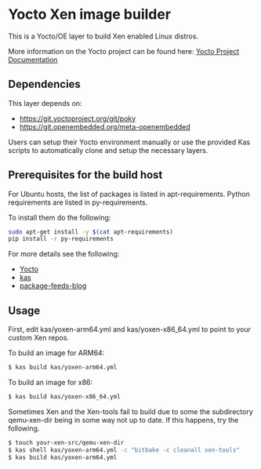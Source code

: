 # Yocto Xen image builder

This is a Yocto/OE layer to build Xen enabled Linux distros.

More information on the Yocto project can be found here:
[Yocto Project Documentation](http://docs.yoctoproject.org/)

## Dependencies

This layer depends on:
* https://git.yoctoproject.org/git/poky
* https://git.openembedded.org/meta-openembedded

Users can setup their Yocto environment manually or use the provided Kas
scripts to automatically clone and setup the necessary layers.

## Prerequisites for the build host

For Ubuntu hosts, the list of packages is listed in apt-requirements.
Python requirements are listed in py-requirements.

To install them do the following:
```bash
sudo apt-get install -y $(cat apt-requirements)
pip install -r py-requirements
```

For more details see the following:
* [Yocto](https://docs.yoctoproject.org/ref-manual/system-requirements.html)
* [kas](https://kas.readthedocs.io/en/latest/userguide.html#dependencies-installation)
* [package-feeds-blog](https://ltekieli.com/openembedded/)

## Usage

First, edit kas/yoxen-arm64.yml and kas/yoxen-x86_64.yml to point to your
custom Xen repos.

To build an image for ARM64:
```bash
$ kas build kas/yoxen-arm64.yml

```

To build an image for x86:
```bash
$ kas build kas/yoxen-x86_64.yml

```

Sometimes Xen and the Xen-tools fail to build due to some the subdirectory qemu-xen-dir being in some way not up to date. If this happens, try the following.

```bash
$ touch your-xen-src/qemu-xen-dir
$ kas shell kas/yoxen-arm64.yml -c "bitbake -c cleanall xen-tools"
$ kas build kas/yoxen-arm64.yml
```
